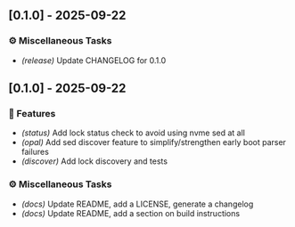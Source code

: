 ## [0.1.0] - 2025-09-22

### ⚙️ Miscellaneous Tasks

- *(release)* Update CHANGELOG for 0.1.0
## [0.1.0] - 2025-09-22

### 🚀 Features

- *(status)* Add lock status check to avoid using nvme sed at all
- *(opal)* Add sed discover feature to simplify/strengthen early boot parser failures
- *(discover)* Add lock discovery and tests

### ⚙️ Miscellaneous Tasks

- *(docs)* Update README, add a LICENSE, generate a changelog
- *(docs)* Update README, add a section on build instructions
